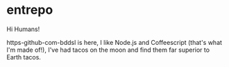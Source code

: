 # entrepo

Hi Humans!

https-github-com-bddsl is here, I like Node.js and Coffeescript (that's what I'm made of!),
I've had tacos on the moon and find them far superior to Earth tacos.
